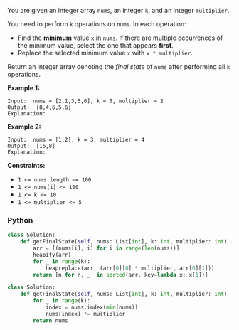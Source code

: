 You are given an integer array  `nums`, an integer  `k`, and an integer  `multiplier`.

You need to perform  `k`  operations on  `nums`. In each operation:

- Find the  **minimum**  value  `x`  in  `nums`. If there are multiple occurrences of the minimum value, select the one
  that appears  **first**.
- Replace the selected minimum value  `x`  with  `x * multiplier`.

Return an integer array denoting the  _final state_  of  `nums`  after performing all  `k`  operations.

**Example 1:**

```
Input:  nums = [2,1,3,5,6], k = 5, multiplier = 2
Output:  [8,4,6,5,6]
Explanation:
```

**Example 2:**

```
Input:  nums = [1,2], k = 3, multiplier = 4
Output:  [16,8]
Explanation:
```

**Constraints:**

- `1 <= nums.length <= 100`
- `1 <= nums[i] <= 100`
- `1 <= k <= 10`
- `1 <= multiplier <= 5`

### Python

```py
class Solution:
    def getFinalState(self, nums: List[int], k: int, multiplier: int) -> List[int]:
        arr = [(nums[i], i) for i in range(len(nums))]
        heapify(arr)
        for _ in range(k):
            heapreplace(arr, (arr[0][0] * multiplier, arr[0][1]))
        return [n for n, _  in sorted(arr, key=lambda x: x[1])]
```

```py
class Solution:
    def getFinalState(self, nums: List[int], k: int, multiplier: int) -> List[int]:
        for _ in range(k):
            index = nums.index(min(nums))
            nums[index] *= multiplier
        return nums
```